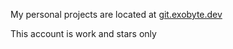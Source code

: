 My personal projects are located at [git.exobyte.dev](https://git.exobyte.dev/max)

This account is work and stars only
